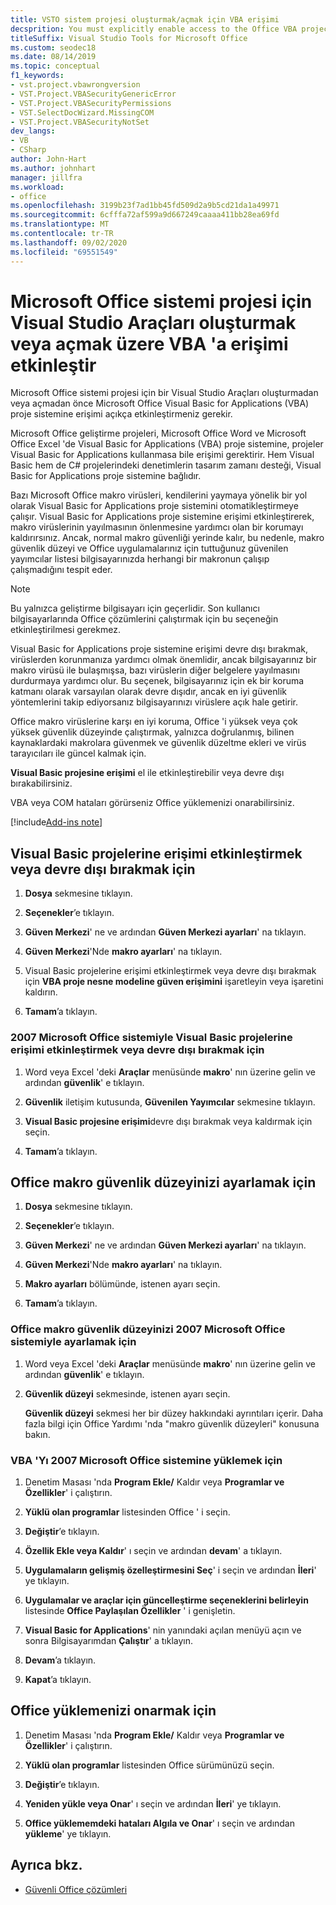 ```yaml
---
title: VSTO sistem projesi oluşturmak/açmak için VBA erişimi
decsprition: You must explicitly enable access to the Office VBA project system before you can create or open a Visual Studio Tools for Office system project
titleSuffix: Visual Studio Tools for Microsoft Office
ms.custom: seodec18
ms.date: 08/14/2019
ms.topic: conceptual
f1_keywords:
- vst.project.vbawrongversion
- VST.Project.VBASecurityGenericError
- VST.Project.VBASecurityPermissions
- VST.SelectDocWizard.MissingCOM
- VST.Project.VBASecurityNotSet
dev_langs:
- VB
- CSharp
author: John-Hart
ms.author: johnhart
manager: jillfra
ms.workload:
- office
ms.openlocfilehash: 3199b23f7ad1bb45fd509d2a9b5cd21da1a49971
ms.sourcegitcommit: 6cfffa72af599a9d667249caaaa411bb28ea69fd
ms.translationtype: MT
ms.contentlocale: tr-TR
ms.lasthandoff: 09/02/2020
ms.locfileid: "69551549"
---
```

# <a name="enable-access-to-vba-to-create-or-open-a-visual-studio-tools-for-the-microsoft-office-system-project"></a>Microsoft Office sistemi projesi için Visual Studio Araçları oluşturmak veya açmak üzere VBA 'a erişimi etkinleştir

Microsoft Office sistemi projesi için bir Visual Studio Araçları oluşturmadan veya açmadan önce Microsoft Office Visual Basic for Applications (VBA) proje sistemine erişimi açıkça etkinleştirmeniz gerekir.

 Microsoft Office geliştirme projeleri, Microsoft Office Word ve Microsoft Office Excel 'de Visual Basic for Applications (VBA) proje sistemine, projeler Visual Basic for Applications kullanmasa bile erişimi gerektirir. Hem Visual Basic hem de C# projelerindeki denetimlerin tasarım zamanı desteği, Visual Basic for Applications proje sistemine bağlıdır.

 Bazı Microsoft Office makro virüsleri, kendilerini yaymaya yönelik bir yol olarak Visual Basic for Applications proje sistemini otomatikleştirmeye çalışır. Visual Basic for Applications proje sistemine erişimi etkinleştirerek, makro virüslerinin yayılmasının önlenmesine yardımcı olan bir korumayı kaldırırsınız. Ancak, normal makro güvenliği yerinde kalır, bu nedenle, makro güvenlik düzeyi ve Office uygulamalarınız için tuttuğunuz güvenilen yayımcılar listesi bilgisayarınızda herhangi bir makronun çalışıp çalışmadığını tespit eder.

> [!NOTE]
> Bu yalnızca geliştirme bilgisayarı için geçerlidir. Son kullanıcı bilgisayarlarında Office çözümlerini çalıştırmak için bu seçeneğin etkinleştirilmesi gerekmez.

 Visual Basic for Applications proje sistemine erişimi devre dışı bırakmak, virüslerden korunmanıza yardımcı olmak önemlidir, ancak bilgisayarınız bir makro virüsü ile bulaşmışsa, bazı virüslerin diğer belgelere yayılmasını durdurmaya yardımcı olur. Bu seçenek, bilgisayarınız için ek bir koruma katmanı olarak varsayılan olarak devre dışıdır, ancak en iyi güvenlik yöntemlerini takip ediyorsanız bilgisayarınızı virüslere açık hale getirir.

 Office makro virüslerine karşı en iyi koruma, Office 'i yüksek veya çok yüksek güvenlik düzeyinde çalıştırmak, yalnızca doğrulanmış, bilinen kaynaklardaki makrolara güvenmek ve güvenlik düzeltme ekleri ve virüs tarayıcıları ile güncel kalmak için.

 **Visual Basic projesine erişimi** el ile etkinleştirebilir veya devre dışı bırakabilirsiniz.

 VBA veya COM hataları görürseniz Office yüklemenizi onarabilirsiniz.

[!include[Add-ins note](includes/addinsnote.md)]

## <a name="to-enable-or-disable-access-to-visual-basic-projects"></a>Visual Basic projelerine erişimi etkinleştirmek veya devre dışı bırakmak için

1. **Dosya** sekmesine tıklayın.

2. **Seçenekler**’e tıklayın.

3. **Güven Merkezi**' ne ve ardından **Güven Merkezi ayarları**' na tıklayın.

4. **Güven Merkezi**'Nde **makro ayarları**' na tıklayın.

5. Visual Basic projelerine erişimi etkinleştirmek veya devre dışı bırakmak için **VBA proje nesne modeline güven erişimini** işaretleyin veya işaretini kaldırın.

6. **Tamam**’a tıklayın.

### <a name="to-enable-or-disable-access-to-visual-basic-projects-with-the-2007-microsoft-office-system"></a>2007 Microsoft Office sistemiyle Visual Basic projelerine erişimi etkinleştirmek veya devre dışı bırakmak için

1. Word veya Excel 'deki **Araçlar** menüsünde **makro**' nın üzerine gelin ve ardından **güvenlik**' e tıklayın.

2. **Güvenlik** iletişim kutusunda, **Güvenilen Yayımcılar** sekmesine tıklayın.

3. **Visual Basic projesine erişimi**devre dışı bırakmak veya kaldırmak için seçin.

4. **Tamam**’a tıklayın.

## <a name="to-set-your-office-macro-security-level"></a>Office makro güvenlik düzeyinizi ayarlamak için

1. **Dosya** sekmesine tıklayın.

2. **Seçenekler**’e tıklayın.

3. **Güven Merkezi**' ne ve ardından **Güven Merkezi ayarları**' na tıklayın.

4. **Güven Merkezi**'Nde **makro ayarları**' na tıklayın.

5. **Makro ayarları** bölümünde, istenen ayarı seçin.

6. **Tamam**’a tıklayın.

### <a name="to-set-your-office-macro-security-level-with-the-2007-microsoft-office-system"></a>Office makro güvenlik düzeyinizi 2007 Microsoft Office sistemiyle ayarlamak için

1. Word veya Excel 'deki **Araçlar** menüsünde **makro**' nın üzerine gelin ve ardından **güvenlik**' e tıklayın.

2. **Güvenlik düzeyi** sekmesinde, istenen ayarı seçin.

    **Güvenlik düzeyi** sekmesi her bir düzey hakkındaki ayrıntıları içerir. Daha fazla bilgi için Office Yardımı 'nda "makro güvenlik düzeyleri" konusuna bakın.

### <a name="to-install-vba-with-the-2007-microsoft-office-system"></a>VBA 'Yı 2007 Microsoft Office sistemine yüklemek için

1. Denetim Masası 'nda **Program Ekle/** Kaldır veya **Programlar ve Özellikler**' i çalıştırın.

2. **Yüklü olan programlar** listesinden Office ' i seçin.

3. **Değiştir**’e tıklayın.

4. **Özellik Ekle veya Kaldır**' ı seçin ve ardından **devam**' a tıklayın.

5. **Uygulamaların gelişmiş özelleştirmesini Seç**' i seçin ve ardından **İleri**' ye tıklayın.

6. **Uygulamalar ve araçlar için güncelleştirme seçeneklerini belirleyin** listesinde **Office Paylaşılan Özellikler** ' i genişletin.

7. **Visual Basic for Applications**' nin yanındaki açılan menüyü açın ve sonra Bilgisayarımdan **Çalıştır**' a tıklayın.

8. **Devam**’a tıklayın.

9. **Kapat**’a tıklayın.

## <a name="to-repair-your-installation-of-office"></a>Office yüklemenizi onarmak için

1. Denetim Masası 'nda **Program Ekle/** Kaldır veya **Programlar ve Özellikler**' i çalıştırın.

2. **Yüklü olan programlar** listesinden Office sürümünüzü seçin.

3. **Değiştir**’e tıklayın.

4. **Yeniden yükle veya Onar**' ı seçin ve ardından **İleri**' ye tıklayın.

5. **Office yüklememdeki hataları Algıla ve Onar**' ı seçin ve ardından **yükleme**' ye tıklayın.

## <a name="see-also"></a>Ayrıca bkz.
- [Güvenli Office çözümleri](../vsto/securing-office-solutions.md)
